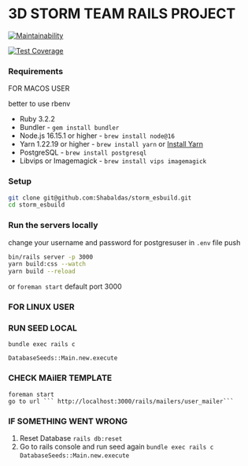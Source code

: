 # 3D STORM TEAM RAILS PROJECT
[![Maintainability](https://api.codeclimate.com/v1/badges/a28a0898c2e289240560/maintainability)](https://codeclimate.com/github/Shabaldas/storm_esbuild/maintainability)

[![Test Coverage](https://api.codeclimate.com/v1/badges/a28a0898c2e289240560/test_coverage)](https://codeclimate.com/github/Shabaldas/storm_esbuild/test_coverage)
### Requirements

FOR MACOS USER

  better to use rbenv

  - Ruby 3.2.2
  - Bundler - `gem install bundler`
  - Node.js 16.15.1 or higher - `brew install node@16`
  - Yarn 1.22.19 or higher - `brew install yarn` or [Install Yarn](https://yarnpkg.com/en/docs/install)
  - PostgreSQL - `brew install postgresql`
  - Libvips or Imagemagick - `brew install vips imagemagick`

  ### Setup
  ```bash
  git clone git@github.com:Shabaldas/storm_esbuild.git
  cd storm_esbuild
  ```
  ### Run the servers locally
  change your username and password for postgresuser in ```.env``` file
  push
  ```bash
  bin/rails server -p 3000
  yarn build:css --watch
  yarn build --reload
  ```
  or
  ```foreman start```
  default port 3000
### FOR LINUX USER

### RUN SEED LOCAL
  ```
  bundle exec rails c

  DatabaseSeeds::Main.new.execute
  ```

### CHECK MAilER TEMPLATE
  ```
  foreman start
  go to url ``` http://localhost:3000/rails/mailers/user_mailer```
  ```

### IF SOMETHING WENT WRONG
  1. Reset Database
    ```rails db:reset```
  2. Go to rails console and run seed again
    ```bundle exec rails c```
    ```DatabaseSeeds::Main.new.execute```
